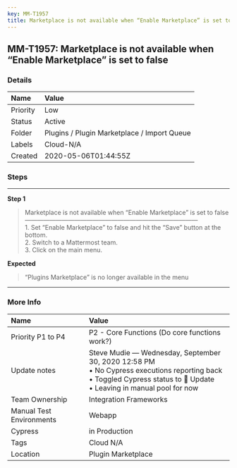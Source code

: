 ```yaml
---
key: MM-T1957
title: Marketplace is not available when “Enable Marketplace” is set to false
---
```


## MM-T1957: Marketplace is not available when “Enable Marketplace” is set to false

### Details

| Name     | Value                                       |
| :------- | :------------------------------------------ |
| Priority | Low                                         |
| Status   | Active                                      |
| Folder   | Plugins / Plugin Marketplace / Import Queue |
| Labels   | Cloud-N/A                                   |
| Created  | 2020-05-06T01:44:55Z                        |

### Steps

<hr/>

**Step 1**

> <article>Marketplace is not available when &ldquo;Enable Marketplace&rdquo; is set to false<br />&mdash;&mdash;&mdash;&mdash;&mdash;&mdash;&mdash;&mdash;&mdash;&mdash;&mdash;&mdash;&mdash;&mdash;&mdash;&mdash;&mdash;&mdash;&mdash;&mdash;&mdash;&mdash;&mdash;&mdash;&mdash;&mdash;&mdash;&mdash;<br />1. Set &ldquo;Enable Marketplace&rdquo; to false and hit the &ldquo;Save&rdquo; button at the bottom.<br />2. Switch to a Mattermost team.<br />3. Click on the main menu.</article>

**Expected**

> <article>&ldquo;Plugins Marketplace&rdquo; is no longer available in the menu</article>

<hr/>

### More Info

| Name                     | Value                                                                                                                                                                      |
| :----------------------- | :------------------------------------------------------------------------------------------------------------------------------------------------------------------------- |
| Priority P1 to P4        | P2 - Core Functions (Do core functions work?)                                                                                                                              |
| Update notes             | Steve Mudie — Wednesday, September 30, 2020 12:58 PM<br>• No Cypress executions reporting back<br>• Toggled Cypress status to 🔧 Update<br>• Leaving in manual pool for now |
| Team Ownership           | Integration Frameworks                                                                                                                                                     |
| Manual Test Environments | Webapp                                                                                                                                                                     |
| Cypress                  | in Production                                                                                                                                                              |
| Tags                     | Cloud N/A                                                                                                                                                                  |
| Location                 | Plugin Marketplace                                                                                                                                                         |
